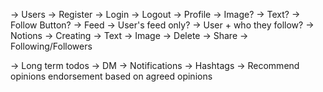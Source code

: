 -> Users
-> Register
-> Login
-> Logout
-> Profile
-> Image?
-> Text?
-> Follow Button?
-> Feed
-> User's feed only?
-> User + who they follow?
-> Notions
-> Creating
-> Text
-> Image
-> Delete
-> Share
-> Following/Followers

-> Long term todos
-> DM
-> Notifications
-> Hashtags
-> Recommend opinions endorsement based on agreed opinions
